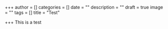 +++
author = []
categories = []
date = ""
description = ""
draft = true
image = ""
tags = []
title = "Test"

+++
This is a test